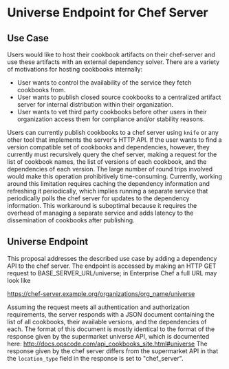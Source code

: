 # Universe Endpoint for Chef Server

## Use Case

Users would like to host their cookbook artifacts on their chef-server
and use these artifacts with an external dependency solver. There are a
variety of motivations for hosting cookbooks internally:

* User wants to control the availability of the service they fetch
cookbooks from.
* User wants to publish closed source cookbooks to a centralized
artifact server for internal distribution within their organization.
* User wants to vet third party cookbooks before other users in their
organization access them for compliance and/or stability reasons.

Users can currently publish cookbooks to a chef server using `knife` or
any other tool that implements the server's HTTP API. If the user wants
to find a version compatible set of cookbooks and dependencies, however,
they currently must recursively query the chef server, making a request
for the list of cookbook names, the list of versions of each cookbook,
and the dependencies of each version. The large number of round trips
involved would make this operation prohibitively time-consuming.
Currently, working around this limitation requires caching the
dependency information and refreshing it periodically, which implies
running a separate service that periodically polls the chef server for
updates to the dependency information. This workaround is suboptimal
because it requires the overhead of managing a separate service and adds
latency to the dissemination of cookbooks after publishing.

## Universe Endpoint

This proposal addresses the described use case by adding a dependency
API to the chef server. The endpoint is accessed by making an HTTP GET
request to BASE_SERVER_URL/universe; in Enterprise Chef a full URL may
look like 

  https://chef-server.example.org/organizations/org_name/universe

Assuming the request meets all authentication and authorization
requirements, the server responds with a JSON document containing the
list of all cookbooks, their available versions, and the dependencies of
each. The format of this document is mostly identical to the format of
the response given by the supermarket universe API, which is documented
here: http://docs.opscode.com/api_cookbooks_site.html#universe The
response given by the chef server differs from the supermarket API in
that the `location_type` field in the response is set to "chef_server".

